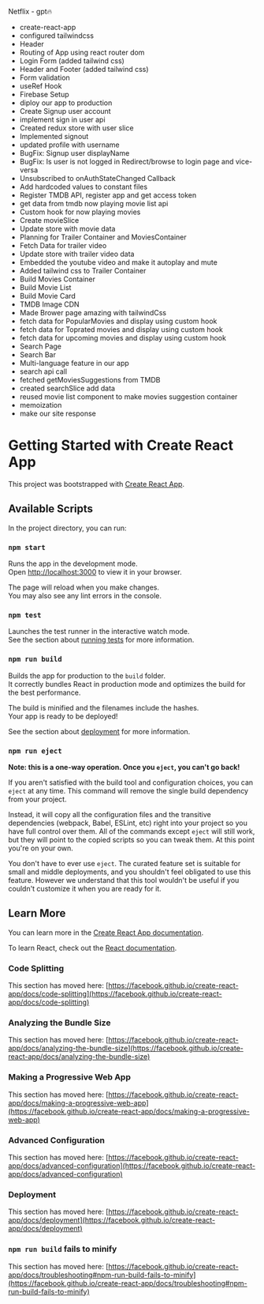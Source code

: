 Netflix - gpt🔥

- create-react-app
- configured tailwindcss
- Header
- Routing of App using react router dom
- Login Form (added tailwind css)
- Header and Footer (added tailwind css)
- Form validation
- useRef Hook
- Firebase Setup
- diploy our app to production
- Create Signup user account
- implement sign in user api
- Created redux store with user slice
- Implemented signout
- updated profile with username
- BugFix: Signup user displayName
- BugFix: Is user is not logged in Redirect/browse to login page and vice-versa
- Unsubscribed to onAuthStateChanged Callback
- Add hardcoded values to constant files
- Register TMDB API, register app and get access token
- get data from tmdb now playing movie list api
- Custom hook for now playing movies
- Create movieSlice
- Update store with movie data
- Planning for Trailer Container and MoviesContainer
- Fetch Data for trailer video
- Update store with trailer video data
- Embedded the youtube video and make it autoplay and mute
- Added tailwind css to Trailer Container
- Build Movies Container
- Build Movie List
- Build Movie Card
- TMDB Image CDN
- Made Brower page amazing with tailwindCss
- fetch data for PopularMovies and display using custom hook
- fetch data for Toprated movies and display using custom hook
- fetch data for upcoming movies and display using custom hook
- Search Page
- Search Bar
- Multi-language feature in our app
- search api call
- fetched getMoviesSuggestions from TMDB
- created searchSlice add data
- reused movie list component to make movies suggestion container
- memoization
- make our site response

# Getting Started with Create React App

This project was bootstrapped with [Create React App](https://github.com/facebook/create-react-app).

## Available Scripts

In the project directory, you can run:

### `npm start`

Runs the app in the development mode.\
Open [http://localhost:3000](http://localhost:3000) to view it in your browser.

The page will reload when you make changes.\
You may also see any lint errors in the console.

### `npm test`

Launches the test runner in the interactive watch mode.\
See the section about [running tests](https://facebook.github.io/create-react-app/docs/running-tests) for more information.

### `npm run build`

Builds the app for production to the `build` folder.\
It correctly bundles React in production mode and optimizes the build for the best performance.

The build is minified and the filenames include the hashes.\
Your app is ready to be deployed!

See the section about [deployment](https://facebook.github.io/create-react-app/docs/deployment) for more information.

### `npm run eject`

**Note: this is a one-way operation. Once you `eject`, you can't go back!**

If you aren't satisfied with the build tool and configuration choices, you can `eject` at any time. This command will remove the single build dependency from your project.

Instead, it will copy all the configuration files and the transitive dependencies (webpack, Babel, ESLint, etc) right into your project so you have full control over them. All of the commands except `eject` will still work, but they will point to the copied scripts so you can tweak them. At this point you're on your own.

You don't have to ever use `eject`. The curated feature set is suitable for small and middle deployments, and you shouldn't feel obligated to use this feature. However we understand that this tool wouldn't be useful if you couldn't customize it when you are ready for it.

## Learn More

You can learn more in the [Create React App documentation](https://facebook.github.io/create-react-app/docs/getting-started).

To learn React, check out the [React documentation](https://reactjs.org/).

### Code Splitting

This section has moved here: [https://facebook.github.io/create-react-app/docs/code-splitting](https://facebook.github.io/create-react-app/docs/code-splitting)

### Analyzing the Bundle Size

This section has moved here: [https://facebook.github.io/create-react-app/docs/analyzing-the-bundle-size](https://facebook.github.io/create-react-app/docs/analyzing-the-bundle-size)

### Making a Progressive Web App

This section has moved here: [https://facebook.github.io/create-react-app/docs/making-a-progressive-web-app](https://facebook.github.io/create-react-app/docs/making-a-progressive-web-app)

### Advanced Configuration

This section has moved here: [https://facebook.github.io/create-react-app/docs/advanced-configuration](https://facebook.github.io/create-react-app/docs/advanced-configuration)

### Deployment

This section has moved here: [https://facebook.github.io/create-react-app/docs/deployment](https://facebook.github.io/create-react-app/docs/deployment)

### `npm run build` fails to minify

This section has moved here: [https://facebook.github.io/create-react-app/docs/troubleshooting#npm-run-build-fails-to-minify](https://facebook.github.io/create-react-app/docs/troubleshooting#npm-run-build-fails-to-minify)
